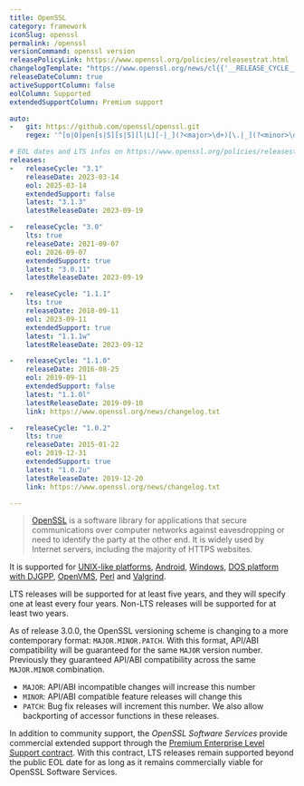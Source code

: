 ```yaml
---
title: OpenSSL
category: framework
iconSlug: openssl
permalink: /openssl
versionCommand: openssl version
releasePolicyLink: https://www.openssl.org/policies/releasestrat.html
changelogTemplate: "https://www.openssl.org/news/cl{{'__RELEASE_CYCLE__'|replace:'.',''}}.txt"
releaseDateColumn: true
activeSupportColumn: false
eolColumn: Supported
extendedSupportColumn: Premium support

auto:
-   git: https://github.com/openssl/openssl.git
    regex: '^[o|O]pen[s|S][s|S][l|L][-|_](?<major>\d+)[\.|_](?<minor>\d+)[\.|_](?<patch>\d+\w{0,2})?$'

# EOL dates and LTS infos on https://www.openssl.org/policies/releasestrat.html
releases:
-   releaseCycle: "3.1"
    releaseDate: 2023-03-14
    eol: 2025-03-14
    extendedSupport: false
    latest: "3.1.3"
    latestReleaseDate: 2023-09-19

-   releaseCycle: "3.0"
    lts: true
    releaseDate: 2021-09-07
    eol: 2026-09-07
    extendedSupport: true
    latest: "3.0.11"
    latestReleaseDate: 2023-09-19

-   releaseCycle: "1.1.1"
    lts: true
    releaseDate: 2018-09-11
    eol: 2023-09-11
    extendedSupport: true
    latest: "1.1.1w"
    latestReleaseDate: 2023-09-12

-   releaseCycle: "1.1.0"
    releaseDate: 2016-08-25
    eol: 2019-09-11
    extendedSupport: false
    latest: "1.1.0l"
    latestReleaseDate: 2019-09-10
    link: https://www.openssl.org/news/changelog.txt

-   releaseCycle: "1.0.2"
    lts: true
    releaseDate: 2015-01-22
    eol: 2019-12-31
    extendedSupport: true
    latest: "1.0.2u"
    latestReleaseDate: 2019-12-20
    link: https://www.openssl.org/news/changelog.txt

---
```


> [OpenSSL](https://www.openssl.org/) is a software library for applications that secure
> communications over computer networks against eavesdropping or need to identify the party at the
> other end. It is widely used by Internet servers, including the majority of HTTPS websites.

It is supported for [UNIX-like platforms](https://github.com/openssl/openssl/blob/master/NOTES-UNIX.md),
[Android](https://github.com/openssl/openssl/blob/master/NOTES-ANDROID.md),
[Windows](https://github.com/openssl/openssl/blob/master/NOTES-WINDOWS.md),
[DOS platform with DJGPP](https://github.com/openssl/openssl/blob/master/NOTES-DJGPP.md),
[OpenVMS](https://github.com/openssl/openssl/blob/master/NOTES-VMS.md),
[Perl](https://github.com/openssl/openssl/blob/master/NOTES-PERL.md) and
[Valgrind](https://github.com/openssl/openssl/blob/master/NOTES-PERL.md).

LTS releases will be supported for at least five years, and they will specify one at least every
four years. Non-LTS releases will be supported for at least two years.

As of release 3.0.0, the OpenSSL versioning scheme is changing to a more contemporary format:
`MAJOR.MINOR.PATCH`. With this format, API/ABI compatibility will be guaranteed for the same `MAJOR`
version number. Previously they guaranteed API/ABI compatibility across the same `MAJOR.MINOR`
combination.

- `MAJOR`: API/ABI incompatible changes will increase this number
- `MINOR`: API/ABI compatible feature releases will change this
- `PATCH`: Bug fix releases will increment this number. We also allow backporting of accessor
  functions in these releases.

In addition to community support, the _OpenSSL Software Services_ provide commercial extended
support through the [Premium Enterprise Level Support contract](https://www.openssl.org/support/contracts.html#premium).
With this contract, LTS releases remain supported beyond the public EOL date for as long as it
remains commercially viable for OpenSSL Software Services.
